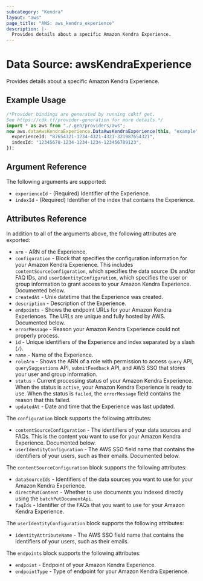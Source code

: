 ```yaml
---
subcategory: "Kendra"
layout: "aws"
page_title: "AWS: aws_kendra_experience"
description: |-
  Provides details about a specific Amazon Kendra Experience.
---
```


# Data Source: awsKendraExperience

Provides details about a specific Amazon Kendra Experience.

## Example Usage

```typescript
/*Provider bindings are generated by running cdktf get.
See https://cdk.tf/provider-generation for more details.*/
import * as aws from "./.gen/providers/aws";
new aws.dataAwsKendraExperience.DataAwsKendraExperience(this, "example", {
  experienceId: "87654321-1234-4321-4321-321987654321",
  indexId: "12345678-1234-1234-1234-123456789123",
});

```

## Argument Reference

The following arguments are supported:

* `experienceId` - (Required) Identifier of the Experience.
* `indexId` - (Required) Identifier of the index that contains the Experience.

## Attributes Reference

In addition to all of the arguments above, the following attributes are exported:

* `arn` - ARN of the Experience.
* `configuration` - Block that specifies the configuration information for your Amazon Kendra Experience. This includes `contentSourceConfiguration`, which specifies the data source IDs and/or FAQ IDs, and `userIdentityConfiguration`, which specifies the user or group information to grant access to your Amazon Kendra Experience. Documented below.
* `createdAt` - Unix datetime that the Experience was created.
* `description` - Description of the Experience.
* `endpoints` - Shows the endpoint URLs for your Amazon Kendra Experiences. The URLs are unique and fully hosted by AWS. Documented below.
* `errorMessage` - Reason your Amazon Kendra Experience could not properly process.
* `id` - Unique identifiers of the Experience and index separated by a slash (`/`).
* `name` - Name of the Experience.
* `roleArn` - Shows the ARN of a role with permission to access `query` API, `querySuggestions` API, `submitFeedback` API, and AWS SSO that stores your user and group information.
* `status` - Current processing status of your Amazon Kendra Experience. When the status is `active`, your Amazon Kendra Experience is ready to use. When the status is `failed`, the `errorMessage` field contains the reason that this failed.
* `updatedAt` - Date and time that the Experience was last updated.

The `configuration` block supports the following attributes:

* `contentSourceConfiguration` - The identifiers of your data sources and FAQs. This is the content you want to use for your Amazon Kendra Experience. Documented below.
* `userIdentityConfiguration` - The AWS SSO field name that contains the identifiers of your users, such as their emails. Documented below.

The `contentSourceConfiguration` block supports the following attributes:

* `dataSourceIds` - Identifiers of the data sources you want to use for your Amazon Kendra Experience.
* `directPutContent` - Whether to use documents you indexed directly using the `batchPutDocumentApi`.
* `faqIds` - Identifier of the FAQs that you want to use for your Amazon Kendra Experience.

The `userIdentityConfiguration` block supports the following attributes:

* `identityAttributeName` - The AWS SSO field name that contains the identifiers of your users, such as their emails.

The `endpoints` block supports the following attributes:

* `endpoint` - Endpoint of your Amazon Kendra Experience.
* `endpointType` - Type of endpoint for your Amazon Kendra Experience.
